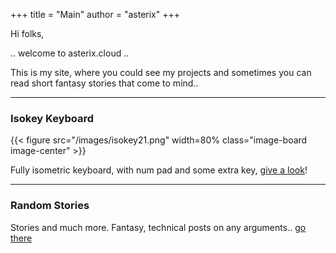 +++
title = "Main"
author = "asterix"
+++

Hi folks,

.. welcome to asterix.cloud ..

This is my site, where you could see my projects and sometimes you can read
short fantasy stories that come to mind..

------

### Isokey Keyboard

{{< figure src="/images/isokey21.png" width=80% class="image-board image-center" >}}

 Fully isometric keyboard, with num pad and some extra key, [give a look](/isokey "isokey")!

------

### Random Stories

Stories and much more. Fantasy, technical posts on any arguments.. [go there](/posts "random")
